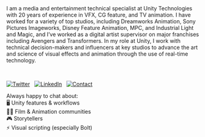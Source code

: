 <br>

# 

I am a media and entertainment technical specialist at Unity Technologies with 20 years of experience in VFX, CG feature, and TV animation. I have worked for a variety of top studios, including Dreamworks Animation, Sony Pictures Imageworks, Disney Feature Animation, MPC, and Industrial Light and Magic, and I’ve worked as a digital artist supervisor on major franchises including Avengers and Transformers.  In my role at Unity, I work with technical decision-makers and influencers at key studios to advance the art and science of visual effects and animation through the use of real-time technology.

<br>

[![Twitter](https://user-images.githubusercontent.com/7104693/88465695-a2728400-ce79-11ea-985a-3cd50e92f0b3.png)](https://twitter.com/lightandalchemy) &nbsp; [![LinkedIn](https://user-images.githubusercontent.com/7104693/88465737-f7ae9580-ce79-11ea-9aca-0d13b28b5a9a.png)](https://www.linkedin.com/in/benradcliffe/) &nbsp; [![Contact](https://user-images.githubusercontent.com/7104693/88465738-f8472c00-ce79-11ea-9a95-3ea784048920.png)](https://unity.com/solutions/film)

Always happy to chat about: <br>
🖥️ Unity features &amp; workflows <br>
🤝🏽 Film & Animation communities <br>
🎮 Storytellers <br>
⚡ Visual scripting (especially Bolt) <br>


<br>

